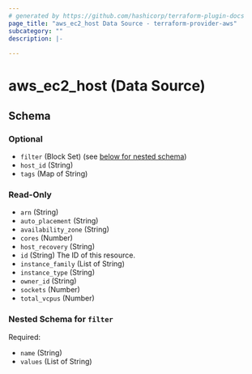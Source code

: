 ```yaml
---
# generated by https://github.com/hashicorp/terraform-plugin-docs
page_title: "aws_ec2_host Data Source - terraform-provider-aws"
subcategory: ""
description: |-
  
---
```


# aws_ec2_host (Data Source)





<!-- schema generated by tfplugindocs -->
## Schema

### Optional

- `filter` (Block Set) (see [below for nested schema](#nestedblock--filter))
- `host_id` (String)
- `tags` (Map of String)

### Read-Only

- `arn` (String)
- `auto_placement` (String)
- `availability_zone` (String)
- `cores` (Number)
- `host_recovery` (String)
- `id` (String) The ID of this resource.
- `instance_family` (List of String)
- `instance_type` (String)
- `owner_id` (String)
- `sockets` (Number)
- `total_vcpus` (Number)

<a id="nestedblock--filter"></a>
### Nested Schema for `filter`

Required:

- `name` (String)
- `values` (List of String)
